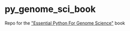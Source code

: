 # py_genome_sci_book
Repo for the ["Essential Python For Genome Science"](https://hq-1.gitbook.io/essential-python-for-genome-science/) book

